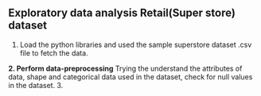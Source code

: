 ## Exploratory data analysis Retail(Super store) dataset

1. Load the python libraries and used the sample superstore dataset .csv file to fetch the data.

**2. Perform data-preprocessing**
Trying the understand the attributes of data, shape and categorical data used in the dataset, check for null values in the dataset.
3. 
